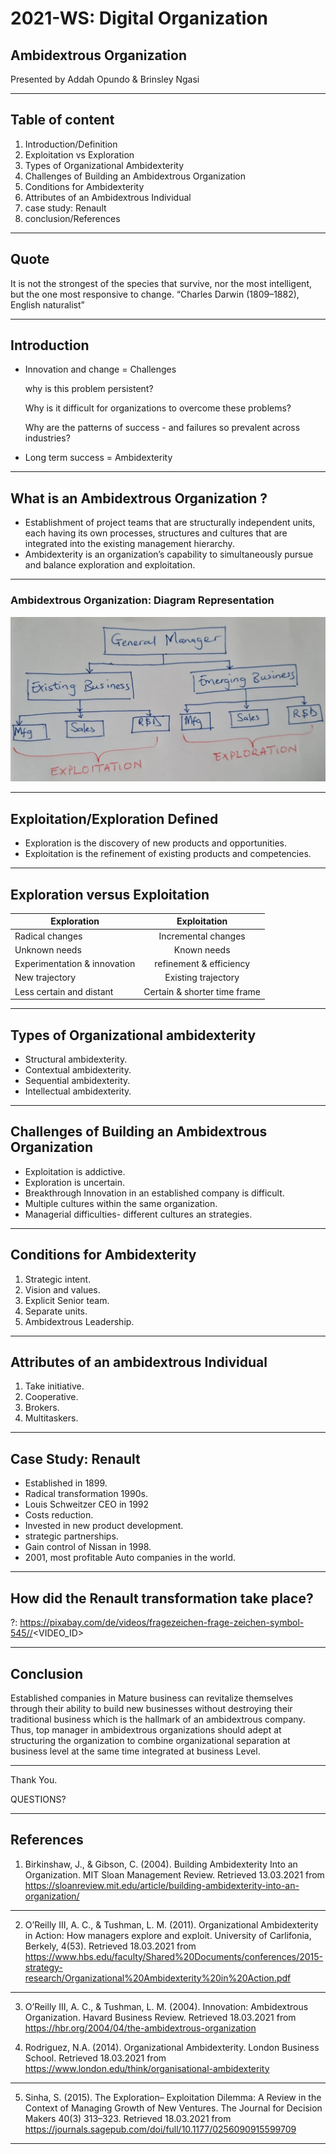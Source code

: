 # 2021-WS: Digital Organization

## Ambidextrous Organization

Presented by  Addah Opundo & Brinsley Ngasi

---

## Table of content

1. Introduction/Definition
1. Exploitation vs Exploration
1. Types of Organizational Ambidexterity
1. Challenges of Building an Ambidextrous Organization
1. Conditions for Ambidexterity
1. Attributes of an Ambidextrous Individual
1. case study: Renault
1. conclusion/References

---

## Quote

It is not the strongest of the species that survive, nor the most intelligent, but the one most responsive to change.
		“Charles Darwin (1809–1882), English naturalist”

---

## Introduction

- Innovation and change = Challenges

    why is this problem persistent?

     Why is it difficult for organizations to overcome these problems?

     Why are the patterns of success - and failures so prevalent across industries?

- Long term success = Ambidexterity

---

## What is an Ambidextrous Organization ?

- Establishment of project teams that are structurally independent units, each having its own processes, structures and cultures that are integrated into the existing management hierarchy.
- Ambidexterity is an organization’s capability to simultaneously pursue and balance exploration and exploitation.

---

### Ambidextrous Organization: Diagram Representation

![Diagram](ExploitationVsExploration.jpg)

---

## Exploitation/Exploration Defined

- Exploration is the discovery of new products and opportunities.
- Exploitation is the refinement of existing products and competencies.

---

## Exploration versus Exploitation

Exploration         | Exploitation     |
| -------------     |:----------------:|
| Radical changes   | Incremental changes   |
| Unknown needs     | Known needs         |
| Experimentation & innovation | refinement & efficiency |
| New trajectory | Existing trajectory     |
| Less certain and distant | Certain & shorter time frame|

---

## Types of Organizational ambidexterity

- Structural ambidexterity.
- Contextual ambidexterity.
- Sequential ambidexterity.
- Intellectual ambidexterity.

---

## Challenges of Building an Ambidextrous Organization

- Exploitation is addictive.
- Exploration is uncertain.
- Breakthrough Innovation in an established company is difficult.
- Multiple cultures within the same organization.
- Managerial difficulties- different cultures an strategies.

---

## Conditions for Ambidexterity

1. Strategic intent.
1. Vision and values.
1. Explicit Senior team.
1. Separate units.
1. Ambidextrous Leadership.

---

## Attributes of an ambidextrous Individual

1. Take initiative.
1. Cooperative.
1. Brokers.
1. Multitaskers.

---

## Case Study: Renault

- Established in 1899.
- Radical transformation 1990s.
- Louis Schweitzer CEO in 1992
- Costs reduction.
- Invested in new product development.
- strategic partnerships.
- Gain control of Nissan in 1998.
- 2001, most profitable Auto companies in the world.

---

## How did the Renault transformation take place?

?: https://pixabay.com/de/videos/fragezeichen-frage-zeichen-symbol-545//<VIDEO_ID>

---

## Conclusion

Established companies in Mature business can revitalize themselves through their ability to build new businesses without destroying their traditional business which is the hallmark of an ambidextrous company. Thus, top manager in ambidextrous organizations should adept at structuring the organization to combine organizational separation at business level at the same time integrated at business Level.

---
Thank You.

QUESTIONS?

---

## References

1. Birkinshaw, J., & Gibson, C. (2004). Building Ambidexterity Into an Organization. MIT Sloan Management Review. Retrieved 13.03.2021 from https://sloanreview.mit.edu/article/building-ambidexterity-into-an-organization/

---

2. O’Reilly III, A. C., & Tushman, L. M. (2011). Organizational Ambidexterity in Action: How managers explore and exploit. University of Carlifonia, Berkely, 4(53). Retrieved 18.03.2021 from https://www.hbs.edu/faculty/Shared%20Documents/conferences/2015-strategy-research/Organizational%20Ambidexterity%20in%20Action.pdf

---

3. O’Reilly III, A. C., & Tushman, L. M. (2004). Innovation: Ambidextrous Organization. Havard Business Review. Retrieved 18.03.2021 from https://hbr.org/2004/04/the-ambidextrous-organization

4. Rodriguez, N.A. (2014). Organizational Ambidexterity. London Business School. Retrieved 18.03.2021 from https://www.london.edu/think/organisational-ambidexterity

---

5. Sinha, S. (2015). The Exploration– Exploitation Dilemma: A Review in the Context of Managing Growth of New Ventures. The Journal for Decision Makers 40(3) 313–323. Retrieved 18.03.2021 from https://journals.sagepub.com/doi/full/10.1177/0256090915599709

---
